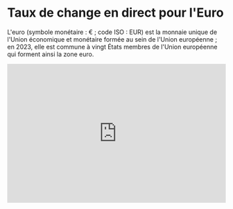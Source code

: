 # Taux de change en direct pour l'Euro

L'euro (symbole monétaire : € ; code ISO : EUR) est la monnaie unique de l'Union économique et monétaire formée au sein de l'Union européenne ; en 2023, elle est commune à vingt États membres de l'Union européenne qui forment ainsi la zone euro.

<iframe src="https://fr.widgets.investing.com/live-currency-cross-rates?theme=darkTheme&pairs=1,6,9,10,16,148" width="100%" height="320px" frameborder="0" allowtransparency="true" marginwidth="0" marginheight="0"></iframe>
